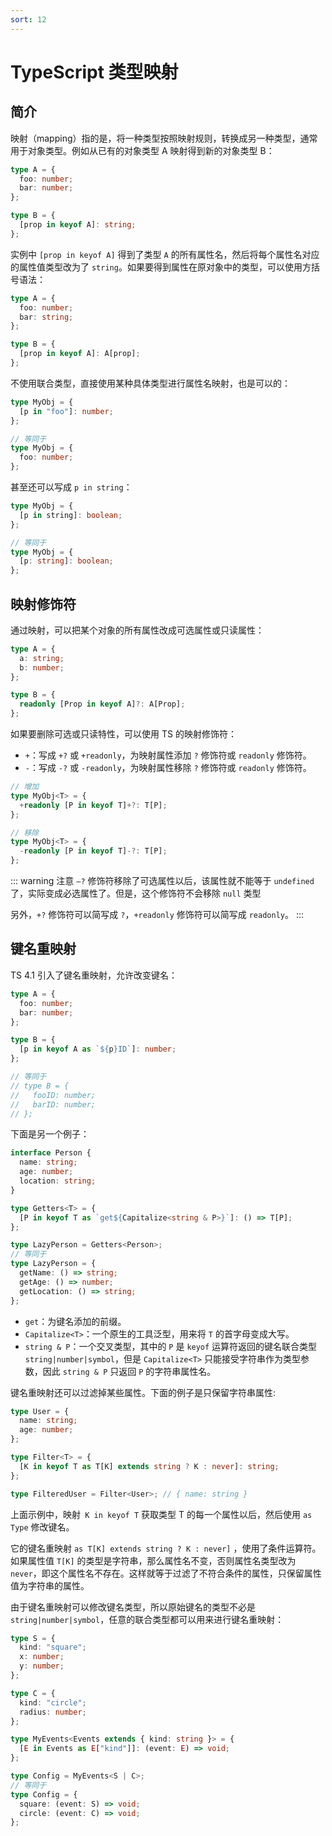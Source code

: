 ```yaml
---
sort: 12
---
```


# TypeScript 类型映射

## 简介

映射（mapping）指的是，将一种类型按照映射规则，转换成另一种类型，通常用于对象类型。例如从已有的对象类型 A 映射得到新的对象类型 B：

```ts
type A = {
  foo: number;
  bar: number;
};

type B = {
  [prop in keyof A]: string;
};
```

实例中 `[prop in keyof A]` 得到了类型 `A` 的所有属性名，然后将每个属性名对应的属性值类型改为了 `string`。如果要得到属性在原对象中的类型，可以使用方括号语法：

```ts
type A = {
  foo: number;
  bar: string;
};

type B = {
  [prop in keyof A]: A[prop];
};
```

不使用联合类型，直接使用某种具体类型进行属性名映射，也是可以的：

```ts
type MyObj = {
  [p in "foo"]: number;
};

// 等同于
type MyObj = {
  foo: number;
};
```

甚至还可以写成 `p in string`：

```ts
type MyObj = {
  [p in string]: boolean;
};

// 等同于
type MyObj = {
  [p: string]: boolean;
};
```

## 映射修饰符

通过映射，可以把某个对象的所有属性改成可选属性或只读属性：

```ts
type A = {
  a: string;
  b: number;
};

type B = {
  readonly [Prop in keyof A]?: A[Prop];
};
```

如果要删除可选或只读特性，可以使用 TS 的映射修饰符：

- `+`：写成 `+?` 或 `+readonly`，为映射属性添加 `?` 修饰符或 `readonly` 修饰符。
- `-`：写成 `-?` 或 `-readonly`，为映射属性移除 `?` 修饰符或 `readonly` 修饰符。

```ts
// 增加
type MyObj<T> = {
  +readonly [P in keyof T]+?: T[P];
};

// 移除
type MyObj<T> = {
  -readonly [P in keyof T]-?: T[P];
};
```

::: warning 注意
`–?` 修饰符移除了可选属性以后，该属性就不能等于 `undefined` 了，实际变成必选属性了。但是，这个修饰符不会移除 `null` 类型

另外，`+?` 修饰符可以简写成 `?`，`+readonly` 修饰符可以简写成 `readonly`。
:::

## 键名重映射

TS 4.1 引入了键名重映射，允许改变键名：

```ts
type A = {
  foo: number;
  bar: number;
};

type B = {
  [p in keyof A as `${p}ID`]: number;
};

// 等同于
// type B = {
//   fooID: number;
//   barID: number;
// };
```

下面是另一个例子：

```ts
interface Person {
  name: string;
  age: number;
  location: string;
}

type Getters<T> = {
  [P in keyof T as `get${Capitalize<string & P>}`]: () => T[P];
};

type LazyPerson = Getters<Person>;
// 等同于
type LazyPerson = {
  getName: () => string;
  getAge: () => number;
  getLocation: () => string;
};
```

- `get`：为键名添加的前缀。
- `Capitalize<T>`：一个原生的工具泛型，用来将 `T` 的首字母变成大写。
- `string & P`：一个交叉类型，其中的 `P` 是 `keyof` 运算符返回的键名联合类型 `string|number|symbol`，但是 `Capitalize<T>` 只能接受字符串作为类型参数，因此 `string & P` 只返回 `P` 的字符串属性名。

键名重映射还可以过滤掉某些属性。下面的例子是只保留字符串属性:

```ts
type User = {
  name: string;
  age: number;
};

type Filter<T> = {
  [K in keyof T as T[K] extends string ? K : never]: string;
};

type FilteredUser = Filter<User>; // { name: string }
```

上面示例中，映射` K in keyof T` 获取类型 T 的每一个属性以后，然后使用 `as Type` 修改键名。

它的键名重映射 `as T[K] extends string ? K : never]` ，使用了条件运算符。如果属性值 `T[K]` 的类型是字符串，那么属性名不变，否则属性名类型改为 `never`，即这个属性名不存在。这样就等于过滤了不符合条件的属性，只保留属性值为字符串的属性。

由于键名重映射可以修改键名类型，所以原始键名的类型不必是 `string|number|symbol`，任意的联合类型都可以用来进行键名重映射：

```ts
type S = {
  kind: "square";
  x: number;
  y: number;
};

type C = {
  kind: "circle";
  radius: number;
};

type MyEvents<Events extends { kind: string }> = {
  [E in Events as E["kind"]]: (event: E) => void;
};

type Config = MyEvents<S | C>;
// 等同于
type Config = {
  square: (event: S) => void;
  circle: (event: C) => void;
};
```

